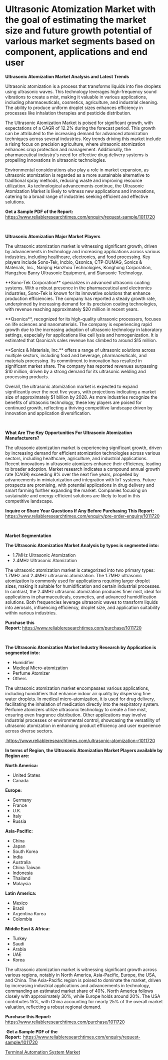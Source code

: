 <p><h1>Ultrasonic Atomization Market with the goal of estimating the market size and future growth potential of various market segments based on component, applications and end user</h1></p><p><strong>Ultrasonic Atomization Market Analysis and Latest Trends</strong></p>
<p><p>Ultrasonic atomization is a process that transforms liquids into fine droplets using ultrasonic waves. This technology leverages high-frequency sound vibrations to create a mist, making it valuable in various applications, including pharmaceuticals, cosmetics, agriculture, and industrial cleaning. The ability to produce uniform droplet sizes enhances efficiency in processes like inhalation therapies and pesticide distribution.</p><p>The Ultrasonic Atomization Market is poised for significant growth, with expectations of a CAGR of 12.2% during the forecast period. This growth can be attributed to the increasing demand for advanced atomization techniques across several industries. Key trends driving this market include a rising focus on precision agriculture, where ultrasonic atomization enhances crop protection and management. Additionally, the pharmaceutical industry's need for effective drug delivery systems is propelling innovations in ultrasonic technologies.</p><p>Environmental considerations also play a role in market expansion, as ultrasonic atomization is regarded as a more sustainable alternative to traditional spray methods, reducing waste and improving resource utilization. As technological advancements continue, the Ultrasonic Atomization Market is likely to witness new applications and innovations, catering to a broad range of industries seeking efficient and effective solutions.</p></p>
<p><strong>Get a Sample PDF of the Report:&nbsp;</strong> <a href="https://www.reliableresearchtimes.com/enquiry/request-sample/1011720?utm_campaign=3087&utm_medium=2&utm_source=Github&utm_content=ia&utm_term=07032025&utm_id=ultrasonic-atomization">https://www.reliableresearchtimes.com/enquiry/request-sample/1011720</a></p>
<p>&nbsp;</p>
<p><strong>Ultrasonic Atomization Major Market Players</strong></p>
<p><p>The ultrasonic atomization market is witnessing significant growth, driven by advancements in technology and increasing applications across various industries, including healthcare, electronics, and food processing. Key players include Sono-Tek, Incbio, Qsonica, CTP-DUMAG, Sonics & Materials, Inc., Nanjing Hanzhou Technologies, Konghong Corporation, Hangzhou Banry Ultrasonic Equipment, and Siansonic Technology.</p><p>**Sono-Tek Corporation** specializes in advanced ultrasonic coating systems. With a robust presence in the pharmaceutical and electronics industries, Sono-Tek is known for its innovative solutions that enhance production efficiencies. The company has reported a steady growth rate, underpinned by increasing demand for its precision coating technologies, with revenue reaching approximately $20 million in recent years.</p><p>**Qsonica**, recognized for its high-quality ultrasonic processors, focuses on life sciences and nanomaterials. The company is experiencing rapid growth due to the increasing adoption of ultrasonic technology in laboratory settings, especially for applications like cell lysis and homogenization. It is estimated that Qsonica’s sales revenue has climbed to around $15 million.</p><p>**Sonics & Materials, Inc.** offers a range of ultrasonic solutions across multiple sectors, including food and beverage, pharmaceuticals, and materials processing. Its commitment to innovation has resulted in significant market share. The company has reported revenues surpassing $10 million, driven by a strong demand for its ultrasonic welding and processing products.</p><p>Overall, the ultrasonic atomization market is expected to expand significantly over the next five years, with projections indicating a market size of approximately $1 billion by 2028. As more industries recognize the benefits of ultrasonic technology, these key players are poised for continued growth, reflecting a thriving competitive landscape driven by innovation and application diversification.</p></p>
<p>&nbsp;</p>
<p><strong>What Are The Key Opportunities For Ultrasonic Atomization Manufacturers?</strong></p>
<p><p>The ultrasonic atomization market is experiencing significant growth, driven by increasing demand for efficient atomization technologies across various sectors, including healthcare, agriculture, and industrial applications. Recent innovations in ultrasonic atomizers enhance their efficiency, leading to broader adoption. Market research indicates a compound annual growth rate (CAGR) exceeding 8% over the next five years, propelled by advancements in miniaturization and integration with IoT systems. Future prospects are promising, with potential applications in drug delivery and smart farming further expanding the market. Companies focusing on sustainable and energy-efficient solutions are likely to lead in this competitive landscape.</p></p>
<p><strong>Inquire or Share Your Questions If Any Before Purchasing This Report:</strong> <a href="https://www.reliableresearchtimes.com/enquiry/pre-order-enquiry/1011720?utm_campaign=3087&utm_medium=2&utm_source=Github&utm_content=ia&utm_term=07032025&utm_id=ultrasonic-atomization">https://www.reliableresearchtimes.com/enquiry/pre-order-enquiry/1011720</a></p>
<p>&nbsp;</p>
<p><strong>Market Segmentation</strong></p>
<p><strong>The Ultrasonic Atomization Market Analysis by types is segmented into:</strong></p>
<p><ul><li>1.7MHz Ultrasonic Atomization</li><li>2.4MHz Ultrasonic Atomization</li></ul></p>
<p><p>The ultrasonic atomization market is categorized into two primary types: 1.7MHz and 2.4MHz ultrasonic atomization. The 1.7MHz ultrasonic atomization is commonly used for applications requiring larger droplet sizes, making it suitable for humidification and certain industrial processes. In contrast, the 2.4MHz ultrasonic atomization produces finer mist, ideal for applications in pharmaceuticals, cosmetics, and advanced humidification solutions. Both frequencies leverage ultrasonic waves to transform liquids into aerosols, influencing efficiency, droplet size, and application suitability within various industries.</p></p>
<p><strong>Purchase this Report:&nbsp;</strong><a href="https://www.reliableresearchtimes.com/purchase/1011720?utm_campaign=3087&utm_medium=2&utm_source=Github&utm_content=ia&utm_term=07032025&utm_id=ultrasonic-atomization">https://www.reliableresearchtimes.com/purchase/1011720</a></p>
<p>&nbsp;</p>
<p><strong>The Ultrasonic Atomization Market Industry Research by Application is segmented into:</strong></p>
<p><ul><li>Humidifier</li><li>Medical Micro-atomization</li><li>Perfume Atomizer</li><li>Others</li></ul></p>
<p><p>The ultrasonic atomization market encompasses various applications, including humidifiers that enhance indoor air quality by dispersing fine water droplets. In medical micro-atomization, it is used for drug delivery, facilitating the inhalation of medication directly into the respiratory system. Perfume atomizers utilize ultrasonic technology to create a fine mist, ensuring even fragrance distribution. Other applications may involve industrial processes or environmental control, showcasing the versatility of ultrasonic atomization in enhancing product efficiency and user experience across diverse sectors.</p></p>
<p><a href="https://www.reliableresearchtimes.com/ultrasonic-atomization-r1011720?utm_campaign=3087&utm_medium=2&utm_source=Github&utm_content=ia&utm_term=07032025&utm_id=ultrasonic-atomization">&nbsp;https://www.reliableresearchtimes.com/ultrasonic-atomization-r1011720</a></p>
<p><strong>In terms of Region, the Ultrasonic Atomization Market Players available by Region are:</strong></p>
<p>
    <p> <strong> North America: </strong>
        <ul>
            <li>United States</li>
            <li>Canada</li>
        </ul>
        </p> 
    <p> <strong> Europe: </strong>
        <ul>
            <li>Germany</li>
            <li>France</li>
            <li>U.K.</li>
            <li>Italy</li>
            <li>Russia</li>
        </ul>
        </p> 
    <p> <strong> Asia-Pacific: </strong>
        <ul>
            <li>China</li>
            <li>Japan</li>
            <li>South Korea</li>
            <li>India</li>
            <li>Australia</li>
            <li>China Taiwan</li>
            <li>Indonesia</li>
            <li>Thailand</li>
            <li>Malaysia</li>
        </ul>
        </p> 
    <p> <strong> Latin America: </strong>
        <ul>
            <li>Mexico</li>
            <li>Brazil</li>
            <li>Argentina Korea</li>
            <li>Colombia</li>
        </ul>
        </p> 
    <p> <strong> Middle East & Africa: </strong>
        <ul>
            <li>Turkey</li>
            <li>Saudi</li>
            <li>Arabia</li>
            <li>UAE</li>
            <li>Korea</li>
        </ul>
    </p>
    </p>
<p><p>The ultrasonic atomization market is witnessing significant growth across various regions, notably in North America, Asia-Pacific, Europe, the USA, and China. The Asia-Pacific region is poised to dominate the market, driven by increasing industrial applications and advancements in technology, commanding an estimated market share of 40%. North America follows closely with approximately 30%, while Europe holds around 20%. The USA contributes 15%, with China accounting for nearly 25% of the overall market valuation, reflecting a robust regional demand.</p></p>
<p><strong>Purchase this Report: </strong><a href="https://www.reliableresearchtimes.com/purchase/1011720?utm_campaign=3087&utm_medium=2&utm_source=Github&utm_content=ia&utm_term=07032025&utm_id=ultrasonic-atomization">https://www.reliableresearchtimes.com/purchase/1011720</a></p>
<p>&nbsp;<strong>Get a Sample PDF of the Report:&nbsp;&nbsp;</strong><a href="https://www.reliableresearchtimes.com/enquiry/request-sample/1011720?utm_campaign=3087&utm_medium=2&utm_source=Github&utm_content=ia&utm_term=07032025&utm_id=ultrasonic-atomization">https://www.reliableresearchtimes.com/enquiry/request-sample/1011720</a></p>
<p><strong></strong></p>
<p><p><a href="https://github.com/doljanzwald/Market-Research-Report-List-1/blob/main/terminal-automation-system-market.md?utm_campaign=3087&utm_medium=2&utm_source=Github&utm_content=ia&utm_term=07032025&utm_id=ultrasonic-atomization">Terminal Automation System Market</a></p></p>